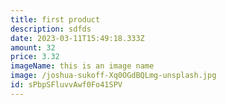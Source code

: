 ```yaml
---
title: first product
description: sdfds
date: 2023-03-11T15:49:18.333Z
amount: 32
price: 3.32
imageName: this is an image name
image: /joshua-sukoff-Xq0OGdBQLmg-unsplash.jpg
id: sPbpSFluvvAwf0Fo41SPV
---
```

